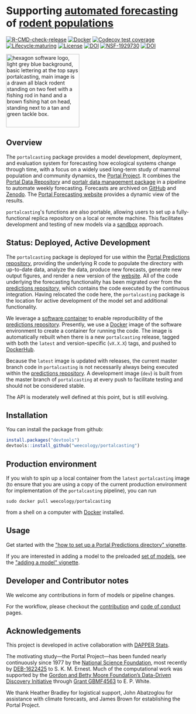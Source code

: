# Supporting [automated forecasting](https://github.com/weecology/portalPredictions) of [rodent populations](https://portal.weecology.org/)
[![R-CMD-check-release](https://github.com/weecology/portalcasting/actions/workflows/check-release.yaml/badge.svg)](https://github.com/weecology/portalcasting/actions/workflows/check-release.yaml)
[![Docker](https://img.shields.io/docker/cloud/build/weecology/portalcasting.svg)](https://hub.docker.com/repository/docker/weecology/portalcasting)
[![Codecov test coverage](https://img.shields.io/codecov/c/github/weecology/portalcasting/main.svg)](https://codecov.io/github/weecology/portalcasting/branch/main)
[![Lifecycle:maturing](https://img.shields.io/badge/lifecycle-maturing-blue.svg)](https://www.tidyverse.org/lifecycle/#maturing)
[![License](http://img.shields.io/badge/license-MIT-blue.svg)](https://raw.githubusercontent.com/weecology/portalPredictions/master/LICENSE)
[![DOI](https://zenodo.org/badge/DOI/10.5281/zenodo.3332973.svg)](https://doi.org/10.5281/zenodo.3332973)
[![NSF-1929730](https://img.shields.io/badge/NSF-1929730-blue.svg)](https://nsf.gov/awardsearch/showAward?AWD_ID=1929730)
[![DOI](https://joss.theoj.org/papers/10.21105/joss.03220/status.svg)](https://doi.org/10.21105/joss.03220)


<img src="man/figures/portalcasting.png" alt="hexagon software logo, light grey blue background, basic lettering at the top says portalcasting, main image is a drawn all black rodent standing on two feet with a fishing rod in hand and a brown fishing hat on head, standing next to a tan and green tackle box." width="200px">   

## Overview

The `portalcasting` package provides a model development, deployment, and evaluation system for forecasting how ecological systems change through time, with a focus on a widely used long-term study of mammal population and community dynamics, the [Portal Project](https://portal.weecology.org/).
It combines the [Portal  Data Repository](https://github.com/weecology/PortalData) and [portalr data management package](https://github.com/weecology/portalr) in a pipeline to automate weekly forecasting.
Forecasts are archived on [GitHub](https://github.com/weecology/portalPredictions) and [Zenodo](https://doi.org/10.5281/zenodo.833438).
The [Portal Forecasting website](https://portal.naturecast.org/) provides a dynamic view of the results.

`portalcasting`'s functions are also portable, allowing users to set up a fully-functional replica repository on a local or remote machine.
This facilitates development and testing of new models
via a [sandbox](https://en.wikipedia.org/wiki/Sandbox_(software_development)) approach. 

## Status: Deployed, Active Development

The `portalcasting` package is deployed for use within the [Portal Predictions repository](https://github.com/weecology/portalPredictions), providing the underlying R code to populate the directory with up-to-date data, analyze the data, produce new forecasts, generate new output figures, and render a new version of the [website](http://portal.naturecast.org/). 
All of the code underlying the forecasting functionality has been migrated over from the [predictions repository](https://github.com/weecology/portalPredictions), which contains the code executed by the continuous integration. 
Having relocated the code here, the `portalcasting` package is the location for active development of the model set and additional functionality. 

We leverage a [software container](https://en.wikipedia.org/wiki/Operating-system-level_virtualization) to enable reproducibility of the [predictions repository](https://github.com/weecology/portalPredictions). 
Presently, we use a [Docker](https://hub.docker.com/r/weecology/portalcasting) image of the software environment to create a container for running the code. 
The image is automatically rebuilt when there is a new `portalcasting` release, tagged with both the `latest` and version-specific (`vX.X.X`) tags, and pushed to [DockerHub](https://hub.docker.com/r/weecology/portalcasting). 

Because the `latest` image is updated with releases, the current master branch code in `portalcasting` is not necessarily always being executed within the [predictions repository](https://github.com/weecology/portalPredictions). 
A development image (`dev`) is built from the master branch of `portalcasting` at every push to facilitate testing and should not be considered stable.

The API is moderately well defined at this point, but is still evolving.

## Installation

You can install the package from github:

```r
install.packages("devtools")
devtools::install_github("weecology/portalcasting")
```

## Production environment

If you wish to spin up a local container from the `latest` `portalcasting` image (to ensure that you are using a copy of the current production environment for implementation of the `portalcasting` pipeline), you can run

```
sudo docker pull weecology/portalcasting
```
from a shell on a computer with [Docker](https://www.docker.com/) installed. 


## Usage

Get started with the ["how to set up a Portal Predictions directory" vignette](https://weecology.github.io/portalcasting/articles/getting_started.html).

If you are interested in adding a model to the preloaded [set of models](https://weecology.github.io/portalcasting/articles/current_models.html), see the ["adding a model" vignette](https://weecology.github.io/portalcasting/articles/adding_model_and_data.html). 


## Developer and Contributor notes

We welcome any contributions in form of models or pipeline changes.  

For the workflow, please checkout the [contribution](CONTRIBUTING.md) and [code of conduct](CODE_OF_CONDUCT.md) pages. 


## Acknowledgements

This project is developed in active collaboration with [DAPPER Stats](https://www.dapperstats.com/).

The motivating study—the Portal Project—has been funded nearly continuously since 1977 by the [National Science Foundation](http://nsf.gov/), most recently by [DEB-1622425](https://www.nsf.gov/awardsearch/showAward?AWD_ID=1622425) to S. K. M. Ernest. 
Much of the computational work was supported by the [Gordon and Betty Moore Foundation’s Data-Driven Discovery Initiative](http://www.moore.org/programs/science/data-driven-discovery) through [Grant GBMF4563](http://www.moore.org/grants/list/GBMF4563) to E. P. White. 

We thank Heather Bradley for logistical support, John Abatzoglou for assistance with climate forecasts, and James Brown for establishing the Portal Project. 



